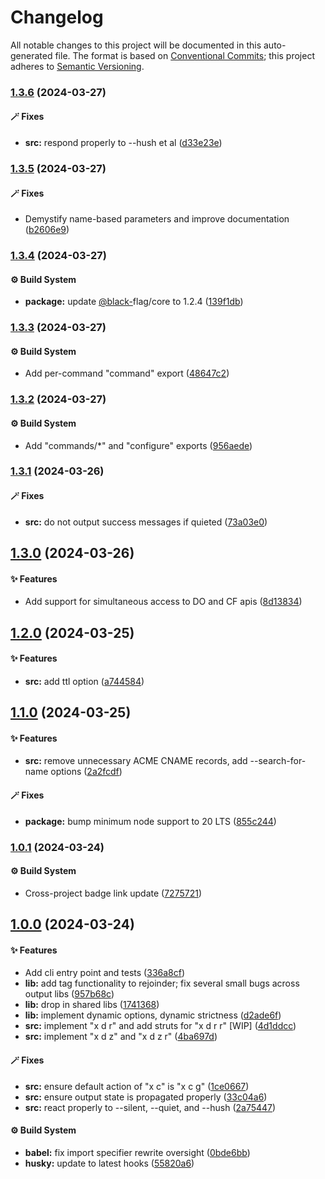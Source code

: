 # Changelog

All notable changes to this project will be documented in this auto-generated
file. The format is based on [Conventional Commits][1];
this project adheres to [Semantic Versioning][2].

### [1.3.6][3] (2024-03-27)

#### 🪄 Fixes

- **src:** respond properly to --hush et al ([d33e23e][4])

### [1.3.5][5] (2024-03-27)

#### 🪄 Fixes

- Demystify name-based parameters and improve documentation ([b2606e9][6])

### [1.3.4][7] (2024-03-27)

#### ⚙️ Build System

- **package:** update [@black-][8]flag/core to 1.2.4 ([139f1db][9])

### [1.3.3][10] (2024-03-27)

#### ⚙️ Build System

- Add per-command "command" export ([48647c2][11])

### [1.3.2][12] (2024-03-27)

#### ⚙️ Build System

- Add "commands/\*" and "configure" exports ([956aede][13])

### [1.3.1][14] (2024-03-26)

#### 🪄 Fixes

- **src:** do not output success messages if quieted ([73a03e0][15])

## [1.3.0][16] (2024-03-26)

#### ✨ Features

- Add support for simultaneous access to DO and CF apis ([8d13834][17])

## [1.2.0][18] (2024-03-25)

#### ✨ Features

- **src:** add ttl option ([a744584][19])

## [1.1.0][20] (2024-03-25)

#### ✨ Features

- **src:** remove unnecessary ACME CNAME records, add --search-for-name options ([2a2fcdf][21])

#### 🪄 Fixes

- **package:** bump minimum node support to 20 LTS ([855c244][22])

### [1.0.1][23] (2024-03-24)

#### ⚙️ Build System

- Cross-project badge link update ([7275721][24])

## [1.0.0][25] (2024-03-24)

#### ✨ Features

- Add cli entry point and tests ([336a8cf][26])
- **lib:** add tag functionality to rejoinder; fix several small bugs across output libs ([957b68c][27])
- **lib:** drop in shared libs ([1741368][28])
- **lib:** implement dynamic options, dynamic strictness ([d2ade6f][29])
- **src:** implement "x d r" and add struts for "x d r r" \[WIP] ([4d1ddcc][30])
- **src:** implement "x d z" and "x d z r" ([4ba697d][31])

#### 🪄 Fixes

- **src:** ensure default action of "x c" is "x c g" ([1ce0667][32])
- **src:** ensure output state is propagated properly ([33c04a6][33])
- **src:** react properly to --silent, --quiet, and --hush ([2a75447][34])

#### ⚙️ Build System

- **babel:** fix import specifier rewrite oversight ([0bde6bb][35])
- **husky:** update to latest hooks ([55820a6][36])

[1]: https://conventionalcommits.org
[2]: https://semver.org
[3]: https://github.com/Xunnamius/xunnctl/compare/v1.3.5...v1.3.6
[4]: https://github.com/Xunnamius/xunnctl/commit/d33e23e1d6c659b3ba71ec93c3f4784e6a94ba47
[5]: https://github.com/Xunnamius/xunnctl/compare/v1.3.4...v1.3.5
[6]: https://github.com/Xunnamius/xunnctl/commit/b2606e9808f7f8f1b87efdcc8d5ee7edb905d06f
[7]: https://github.com/Xunnamius/xunnctl/compare/v1.3.3...v1.3.4
[8]: https://github.com/black-
[9]: https://github.com/Xunnamius/xunnctl/commit/139f1db135ea31782f9810c8476ce3a52832947f
[10]: https://github.com/Xunnamius/xunnctl/compare/v1.3.2...v1.3.3
[11]: https://github.com/Xunnamius/xunnctl/commit/48647c253e3b6babc1b69f501af99a73a58542bd
[12]: https://github.com/Xunnamius/xunnctl/compare/v1.3.1...v1.3.2
[13]: https://github.com/Xunnamius/xunnctl/commit/956aede83e0bf9b08b6f0fd5e09b1cc68fa45030
[14]: https://github.com/Xunnamius/xunnctl/compare/v1.3.0...v1.3.1
[15]: https://github.com/Xunnamius/xunnctl/commit/73a03e0f9551455216950b90425a47b95788681a
[16]: https://github.com/Xunnamius/xunnctl/compare/v1.2.0...v1.3.0
[17]: https://github.com/Xunnamius/xunnctl/commit/8d13834e72889aaaf3935e861a3c326b306e1e8b
[18]: https://github.com/Xunnamius/xunnctl/compare/v1.1.0...v1.2.0
[19]: https://github.com/Xunnamius/xunnctl/commit/a7445847ee35170b0345d17ff5c28d8e13bfe3f5
[20]: https://github.com/Xunnamius/xunnctl/compare/v1.0.1...v1.1.0
[21]: https://github.com/Xunnamius/xunnctl/commit/2a2fcdfb26b0e5bc21c5d607bdb5f09eb12031e4
[22]: https://github.com/Xunnamius/xunnctl/commit/855c2445b1f4c39895937e849e372aec5ad1416a
[23]: https://github.com/Xunnamius/xunnctl/compare/v1.0.0...v1.0.1
[24]: https://github.com/Xunnamius/xunnctl/commit/7275721d2c76c3580bd7474c367cddf9f6fb2b76
[25]: https://github.com/Xunnamius/xunnctl/compare/1741368d12017a3366d8f4f84ad3a97d8814f892...v1.0.0
[26]: https://github.com/Xunnamius/xunnctl/commit/336a8cf9914bcf207b8530c3597c9a0c97ba2e6c
[27]: https://github.com/Xunnamius/xunnctl/commit/957b68c756a696f3c5856508ca1d9791c77e6e96
[28]: https://github.com/Xunnamius/xunnctl/commit/1741368d12017a3366d8f4f84ad3a97d8814f892
[29]: https://github.com/Xunnamius/xunnctl/commit/d2ade6fd093589b4add43c453e2ccd2d996ba264
[30]: https://github.com/Xunnamius/xunnctl/commit/4d1ddcc73f0c9932daec7a7ad8df92ede50770b2
[31]: https://github.com/Xunnamius/xunnctl/commit/4ba697d417cb97f097f29722bee10564a2e28679
[32]: https://github.com/Xunnamius/xunnctl/commit/1ce06679cd485cbe6bba55151f6b3abbe290047f
[33]: https://github.com/Xunnamius/xunnctl/commit/33c04a62a26f088395322f460e0139338ad5eb0e
[34]: https://github.com/Xunnamius/xunnctl/commit/2a754470b266a5b09fa0d0d2b426d51f2e34a831
[35]: https://github.com/Xunnamius/xunnctl/commit/0bde6bb01025b7eb4ffa2e65c99da53158ffb166
[36]: https://github.com/Xunnamius/xunnctl/commit/55820a6b9f3699c53b5f2bd972f4d86a7efa951d
